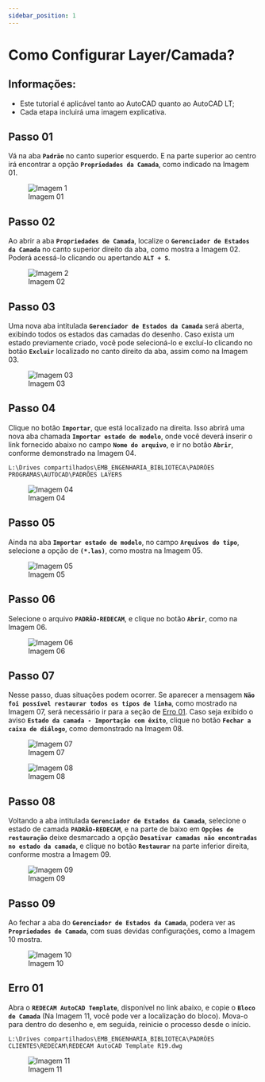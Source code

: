 ```yaml
---
sidebar_position: 1
---
```


# Como Configurar Layer/Camada?

## Informações:
- Este tutorial é aplicável tanto ao AutoCAD quanto ao AutoCAD LT;
- Cada etapa incluirá uma imagem explicativa.

## Passo 01
Vá na aba **`Padrão`** no canto superior esquerdo. E na parte superior ao centro irá encontrar a opção **`Propriedades da Camada`**, como indicado na Imagem 01.

<figure>
    <img src="/img/autocad/tutoriais/como-configurar-camada/img01.png" alt="Imagem 1" />
    <figcaption>Imagem 01</figcaption>
</figure>

## Passo 02
Ao abrir a aba **`Propriedades de Camada`**, localize o **`Gerenciador de Estados da Camada`** no canto superior direito da aba, como mostra a Imagem 02. Poderá acessá-lo clicando ou apertando **`ALT + S`**.

<figure>
    <img src="/img/autocad/tutoriais/como-configurar-camada/img02.png" alt="Imagem 2" />
    <figcaption>Imagem 02</figcaption>
</figure>

## Passo 03
Uma nova aba intitulada **`Gerenciador de Estados da Camada`** será aberta, exibindo todos os estados das camadas do desenho. Caso exista um estado previamente criado, você pode selecioná-lo e excluí-lo clicando no botão **`Excluir`** localizado no canto direito da aba, assim como na Imagem 03.

<figure>
    <img src="/img/autocad/tutoriais/como-configurar-camada/img03.png" alt="Imagem 03" />
    <figcaption>Imagem 03</figcaption>
</figure>

## Passo 04
Clique no botão **`Importar`**, que está localizado na direita. Isso abrirá uma nova aba chamada **`Importar estado de modelo`**, onde você deverá inserir o link fornecido abaixo no campo **`Nome do arquivo`**, e ir no botão **`Abrir`**, conforme demonstrado na Imagem 04.

```
L:\Drives compartilhados\EMB_ENGENHARIA_BIBLIOTECA\PADRÕES PROGRAMAS\AUTOCAD\PADRÕES LAYERS
```

<figure>
    <img src="/img/autocad/tutoriais/como-configurar-camada/img04.png" alt="Imagem 04" />
    <figcaption>Imagem 04</figcaption>
</figure>

## Passo 05
Ainda na aba **`Importar estado de modelo`**, no campo **`Arquivos do tipo`**, selecione a opção de **`(*.las)`**, como mostra na Imagem 05.

<figure>
    <img src="/img/autocad/tutoriais/como-configurar-camada/img05.png" alt="Imagem 05" />
    <figcaption>Imagem 05</figcaption>
</figure>

## Passo 06
Selecione o arquivo **`PADRÃO-REDECAM`**, e clique no botão **`Abrir`**, como na Imagem 06.

<figure>
    <img src="/img/autocad/tutoriais/como-configurar-camada/img06.png" alt="Imagem 06" />
    <figcaption>Imagem 06</figcaption>
</figure>

## Passo 07
Nesse passo, duas situações podem ocorrer. Se aparecer a mensagem **`Não foi possível restaurar todos os tipos de linha`**, como mostrado na Imagem 07, será necessário ir para a seção de <a href="#erro-01">Erro 01</a>. Caso seja exibido o aviso **`Estado da camada - Importação com êxito`**, clique no botão **`Fechar a caixa de diálogo`**, como demonstrado na Imagem 08.

<figure>
    <img src="/img/autocad/tutoriais/como-configurar-camada/img07.png" alt="Imagem 07" />
    <figcaption>Imagem 07</figcaption>
</figure>

<figure>
    <img src="/img/autocad/tutoriais/como-configurar-camada/img08.png" alt="Imagem 08" />
    <figcaption>Imagem 08</figcaption>
</figure>

## Passo 08
Voltando a aba intitulada **`Gerenciador de Estados da Camada`**, selecione o estado de camada **`PADRÃO-REDECAM`**, e na parte de baixo em **`Opções de restauração`** deixe desmarcado a opção **`Desativar camadas não encontradas no estado da camada`**, e clique no botão **`Restaurar`** na parte inferior direita, conforme mostra a Imagem 09.

<figure>
    <img src="/img/autocad/tutoriais/como-configurar-camada/img09.png" alt="Imagem 09" />
    <figcaption>Imagem 09</figcaption>
</figure>

## Passo 09
Ao fechar a aba do **`Gerenciador de Estados da Camada`**, podera ver as **`Propriedades de Camada`**, com suas devidas configurações, como a Imagem 10 mostra.

<figure>
    <img src="/img/autocad/tutoriais/como-configurar-camada/img10.png" alt="Imagem 10" />
    <figcaption>Imagem 10</figcaption>
</figure>

## Erro 01
Abra o **`REDECAM AutoCAD Template`**, disponível no link abaixo, e copie o **`Bloco de Camada`** (Na Imagem 11, você pode ver a localização do bloco). Mova-o para dentro do desenho e, em seguida, reinicie o processo desde o início.

```
L:\Drives compartilhados\EMB_ENGENHARIA_BIBLIOTECA\PADRÕES CLIENTES\REDECAM\REDECAM AutoCAD Template R19.dwg
```

<figure>
    <img src="/img/autocad/tutoriais/como-configurar-camada/img11.png" alt="Imagem 11" />
    <figcaption>Imagem 11</figcaption>
</figure>